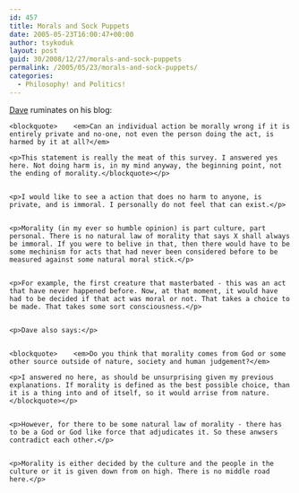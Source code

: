 ```yaml
---
id: 457
title: Morals and Sock Puppets
date: 2005-05-23T16:00:47+00:00
author: tsykoduk
layout: post
guid: 30/2008/12/27/morals-and-sock-puppets
permalink: /2005/05/23/morals-and-sock-puppets/
categories:
  - Philosophy! and Politics!
---
```

<p><a href="http://davejustus.blogspot.com/">Dave</a> ruminates on his blog:</p>


	<blockquote>    <em>Can an individual action be morally wrong if it is entirely private and no-one, not even the person doing the act, is harmed by it at all?</em>

	<p>This statement is really the meat of this survey. I answered yes here. Not doing harm is, in my mind anyway, the beginning point, not the ending of morality.</blockquote></p>


	<p>I would like to see a action that does no harm to anyone, is private, and is immoral. I personally do not feel that can exist.</p>


	<p>Morality (in my ever so humble opinion) is part culture, part personal. There is no natural law of morality that says X shall always be immoral. If you were to belive in that, then there would have to be some mechinism for acts that had never been considered before to be measured against some natural moral stick.</p>


	<p>For example, the first creature that masterbated - this was an act that have never happened before. Now, at that moment, it would have had to be decided if that act was moral or not. That takes a choice to be made. That takes some sort consciousness.</p>


	<p>Dave also says:</p>


	<blockquote>    <em>Do you think that morality comes from God or some other source outside of nature, society and human judgement?</em>

	<p>I answered no here, as should be unsurprising given my previous explanations. If morality is defined as the best possible choice, than it is a thing into and of itself, so it would arrise from nature.</blockquote></p>


	<p>However, for there to be some natural law of morality - there has to be a God or God like force that adjudicates it. So these anwsers contradict each other.</p>


	<p>Morality is either decided by the culture and the people in the culture or it is given down from on high. There is no middle road here.</p>